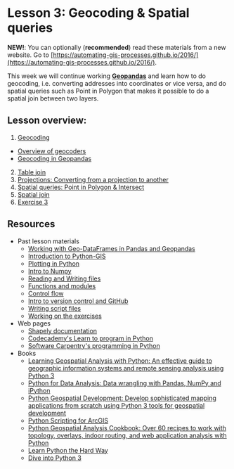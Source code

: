 # Lesson 3: Geocoding & Spatial queries

**NEW!**: You can optionally (**recommended**) read these materials from a new website. Go to [https://automating-gis-processes.github.io/2016/](https://automating-gis-processes.github.io/2016/).

This week we will continue working [**Geopandas**](http://geopandas.org/) and learn how to do geocoding, i.e. converting addresses into coordinates or vice versa, and do spatial queries such as Point in Polygon that makes it possible to do a spatial join between two layers. 
  
## Lesson overview:

 1. [Geocoding](Lesson/Lesson3-geocoding.rst) 
   - [Overview of geocoders](Lesson/Lesson3-geocoding.rst#overview-of-geocoders)
   - [Geocoding in Geopandas](Lesson/Lesson3-geocoding.rst#geocoding-in-geopandas) 
 2. [Table join](Lesson3-table-join.rst)
 3. [Projections: Converting from a projection to another](Lesson/Lesson3-projections.rst)
 4. [Spatial queries: Point in Polygon & Intersect](Lesson/Lesson3-point-in-polygon.rst)
 5. [Spatial join](Lesson/Lesson3-spatial-join.rst)
 6. [Exercise 3](https://classroom.github.com/assignment-invitations/dfc931a86070034e3b7e3908dc56f7cd)

## Resources

- Past lesson materials
  - [Working with Geo-DataFrames in Pandas and Geopandas](https://github.com/Automating-GIS-processes/Lesson-2-Geo-DataFrames)
  - [Introduction to Python-GIS](https://github.com/Automating-GIS-processes/Lesson-1-Intro-Python-GIS)
  - [Plotting in Python](https://github.com/Python-for-geo-people/Lesson-7-Plotting)
  - [Intro to Numpy](https://github.com/Python-for-geo-people/Lesson-6-Intro-to-NumPy)
  - [Reading and Writing files](https://github.com/Python-for-geo-people/Lesson-5-Reading-Writing)
  - [Functions and modules](https://github.com/Python-for-geo-people/Functions-and-modules)
  - [Control flow](https://github.com/Python-for-geo-people/Control-flow)
  - [Intro to version control and GitHub](https://github.com/Python-for-geo-people/Diving-into-Python/tree/master/Lesson/intro-to-GitHub.md)
  - [Writing script files](https://github.com/Python-for-geo-people/Diving-into-Python/tree/master/Lesson/writing-scripts.md)
  - [Working on the exercises](https://github.com/Python-for-geo-people/Diving-into-Python/tree/master/Lesson/working-on-assignment.md)
- Web pages
  - [Shapely documentation](http://toblerity.org/shapely/manual.html)
  - [Codecademy's Learn to program in Python](https://www.codecademy.com/learn/python)
  - [Software Carpentry's programming in Python](https://swcarpentry.github.io/python-novice-inflammation/)
- Books
  - [Learning Geospatial Analysis with Python: An effective guide to geographic information systems and remote sensing analysis using Python 3](https://www.packtpub.com/application-development/learning-geospatial-analysis-python-second-edition)
  - [Python for Data Analysis: Data wrangling with Pandas, NumPy and iPython](http://www.amazon.com/Python-Data-Analysis-Wrangling-IPython/dp/1449319793)
  - [Python Geospatial Development: Develop sophisticated mapping applications from scratch using Python 3 tools for geospatial development](https://www.packtpub.com/application-development/python-geospatial-development-third-edition)
  - [Python Scripting for ArcGIS](https://www.amazon.com/Python-Scripting-ArcGIS-Paul-Zandbergen/dp/1589482824/ref=asap_bc?ie=UTF8)
  - [Python Geospatial Analysis Cookbook: Over 60 recipes to work with topology, overlays, indoor routing, and web application analysis with Python](https://www.packtpub.com/big-data-and-business-intelligence/python-geospatial-analysis-cookbook)
  - [Learn Python the Hard Way](http://learnpythonthehardway.org/book/)
  - [Dive into Python 3](http://www.diveinto.org/python3/)

